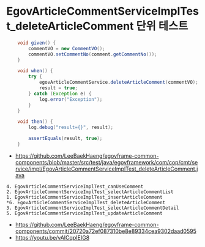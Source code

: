 # EgovArticleCommentServiceImplTest_deleteArticleComment 단위 테스트

```java
	void given() {
		commentVO = new CommentVO();
		commentVO.setCommentNo(comment.getCommentNo());
	}

	void when() {
		try {
			egovArticleCommentService.deleteArticleComment(commentVO);
			result = true;
		} catch (Exception e) {
			log.error("Exception");
		}
	}

	void then() {
		log.debug("result={}", result);

		assertEquals(result, true);
	}
```

- https://github.com/LeeBaekHaeng/egovframe-common-components/blob/master/src/test/java/egovframework/com/cop/cmt/service/impl/EgovArticleCommentServiceImplTest_deleteArticleComment.java

```
4. EgovArticleCommentServiceImplTest_canUseComment
2. EgovArticleCommentServiceImplTest_selectArticleCommentList
1. EgovArticleCommentServiceImplTest_insertArticleComment
*6. EgovArticleCommentServiceImplTest_deleteArticleComment
3. EgovArticleCommentServiceImplTest_selectArticleCommentDetail
5. EgovArticleCommentServiceImplTest_updateArticleComment
```

- https://github.com/LeeBaekHaeng/egovframe-common-components/commit/20720a72ef087310be8e89334cea9302daad0595
- https://youtu.be/vAICqpIEIG8
